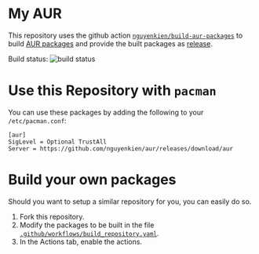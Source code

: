 # My AUR

This repository uses the github action
[`nguyenkien/build-aur-packages`](https://github.com/nguyenkien/build-aur-packages)
to build
[AUR packages](https://aur.archlinux.org/)
and provide the built packages as
[release](https://github.com/nguyenkien/aur/releases/tag/aur).

Build status:
![build status](https://github.com/nguyenkien/aur/actions/workflows/build_repository.yaml/badge.svg?branch=master)

# Use this Repository with `pacman`

You can use these packages by adding the following to your `/etc/pacman.conf`:

```
[aur]
SigLevel = Optional TrustAll
Server = https://github.com/nguyenkien/aur/releases/download/aur
```

# Build your own packages

Should you want to setup a similar repository for you, you can easily do so.

1. Fork this repository.
1. Modify the packages to be built in the file
   [`.github/workflows/build_repository.yaml`](.github/workflows/build_repository.yaml).
1. In the Actions tab, enable the actions.
